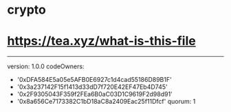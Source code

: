 # crypto
# https://tea.xyz/what-is-this-file
---
version: 1.0.0
codeOwners:
  - '0xDFA584E5a05e5AFB0E6927c1d4cad55186D89B1F'
  - '0x3a237142F15f1413d33dD7f720E42EF47Eb4D745'
  - '0x2F9305043F359f2FEa6B0aC03D1C9619F2d98d91'
  - '0x8a656Ce7173382C1bD18aC8a2409Eac25f11Dfcf'
quorum: 1
